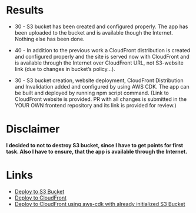 # Results

- 30 - S3 bucket has been created and configured properly. The app has been uploaded to the bucket and is available though the Internet. Nothing else has been done.
- 40 - In addition to the previous work a CloudFront distribution is created and configured properly and the site is served now with CloudFront and is available through the Internet over CloudFront URL, not S3-website link (due to changes in bucket’s policy...).

- 30 - S3 bucket creation, website deployment, CloudFront Distribution and Invalidation added and configured by using AWS CDK. The app can be built and deployed by running npm script command. (Link to CloudFront website is provided. PR with all changes is submitted in the YOUR OWN frontend repository and its link is provided for review.)

# Disclaimer

**I decided to not to destroy S3 bucket, since I have to get points for first task. Also I have to ensure, that the app is available through the Internet.**

# Links

- [Deploy to S3 Bucket](http://rs-school-shop-bucket.s3-website.eu-north-1.amazonaws.com/)
- [Deploy to CloudFront](https://d3jquy3xxdhpdz.cloudfront.net/)
- [Deploy to CloudFront using aws-cdk with already initialized S3 Bucket](https://d3rhwd07pktazp.cloudfront.net)
